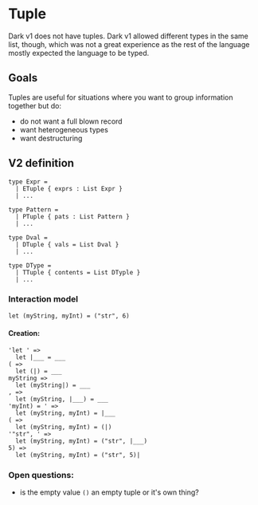 # Tuple

Dark v1 does not have tuples. Dark v1 allowed different types in the same list, though, which was not a great experience as the rest of the language mostly expected the language to be typed.

## Goals

Tuples are useful for situations where you want to group information together but do:

* do not want a full blown record
* want heterogeneous types
* want destructuring

## V2 definition

```text
type Expr = 
  | ETuple { exprs : List Expr }
  | ...

type Pattern =
  | PTuple { pats : List Pattern }
  | ...
  
type Dval = 
  | DTuple { vals = List Dval }
  | ...

type DType = 
  | TTuple { contents = List DTyple }
  | ...
```

### Interaction model

```text
let (myString, myInt) = ("str", 6)
```

#### Creation:

```text
'let ' =>
  let |___ = ___
( =>
  let (|) = ___
myString =>
  let (myString|) = ___
, =>
  let (myString, |___) = ___
'myInt) = ' => 
  let (myString, myInt) = |___
( =>
  let (myString, myInt) = (|)
'"str", ' =>
  let (myString, myInt) = ("str", |___)
5) =>
  let (myString, myInt) = ("str", 5)|
```

### Open questions:

* is the empty value `()` an empty tuple or it's own thing?

